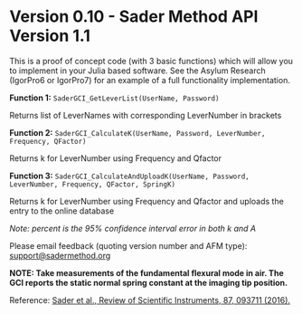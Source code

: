 # Version 0.10 - Sader Method API Version 1.1

This is a proof of concept code (with 3 basic functions) which will allow you to implement in your Julia based software.
See the Asylum Research (IgorPro6 or IgorPro7) for an example of a full functionality implementation.

**Function 1:**
`SaderGCI_GetLeverList(UserName, Password)`

Returns list of LeverNames with corresponding LeverNumber in brackets

**Function 2:**
`SaderGCI_CalculateK(UserName, Password, LeverNumber, Frequency, QFactor)`

Returns k for LeverNumber using Frequency and Qfactor

**Function 3:**
`SaderGCI_CalculateAndUploadK(UserName, Password, LeverNumber, Frequency, QFactor, SpringK)`

Returns k for LeverNumber using Frequency and Qfactor and uploads the entry to the online database

_Note: percent is the 95% confidence interval error in both k and A_

Please email feedback (quoting version number and AFM type):  support@sadermethod.org

**NOTE: Take measurements of the fundamental flexural mode in air. The GCI reports the static normal spring constant at the imaging tip position.**

Reference: [Sader et al., Review of Scientific Instruments, 87, 093711 (2016).](http://scitation.aip.org/content/aip/journal/rsi/87/9/10.1063/1.4962866)


